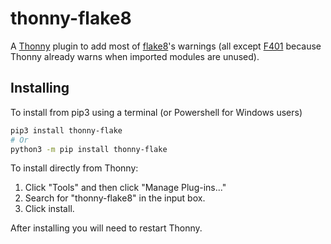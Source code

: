 # thonny-flake8
A [Thonny](https://github.com/thonny/thonny) plugin to add most of [flake8](https://github.com/PyCQA/flake8)'s warnings (all except [F401](https://www.flake8rules.com/rules/F401.html) because Thonny already warns when imported modules are unused).

## Installing
To install from pip3 using a terminal (or Powershell for Windows users)
```bash
pip3 install thonny-flake
# Or
python3 -m pip install thonny-flake
```

To install directly from Thonny:
1. Click "Tools" and then click "Manage Plug-ins..."
2. Search for "thonny-flake8" in the input box.
3. Click install.

After installing you will need to restart Thonny.
